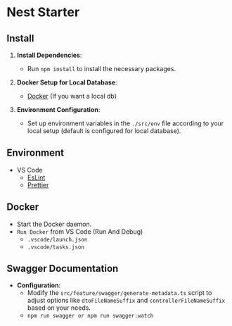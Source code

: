 # Nest Starter

## Install
1. **Install Dependencies**:
   - Run `npm install` to install the necessary packages.

2. **Docker Setup for Local Database**:
   - [Docker](#docker) (If you want a local db)

3. **Environment Configuration**:
   - Set up environment variables in the `./src/env` file according to your local setup (default is configured for local database).

## Environment
- VS Code
  - [EsLint](https://marketplace.visualstudio.com/items?itemName=dbaeumer.vscode-eslint)
  - [Prettier](https://marketplace.visualstudio.com/items?itemName=esbenp.prettier-vscode)

## Docker
- Start the Docker daemon.
- `Run Docker` from VS Code (Run And Debug)
  - `.vscode/launch.json`
  - `.vscode/tasks.json`

## Swagger Documentation

- **Configuration**:
  - Modify the `src/feature/swagger/generate-metadata.ts` script to adjust options like `dtoFileNameSuffix` and `controllerFileNameSuffix` based on your needs.
  - `npm run swagger or npm run swagger:watch`